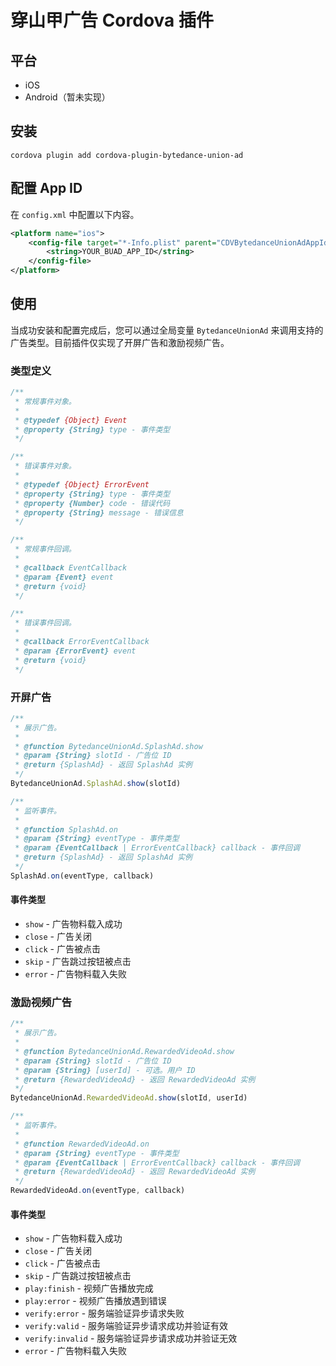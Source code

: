 # 穿山甲广告 Cordova 插件

## 平台

- iOS
- Android（暂未实现）

## 安装

```shell script
cordova plugin add cordova-plugin-bytedance-union-ad
```

## 配置 App ID

在 `config.xml` 中配置以下内容。

```xml
<platform name="ios">
    <config-file target="*-Info.plist" parent="CDVBytedanceUnionAdAppId">
        <string>YOUR_BUAD_APP_ID</string>
    </config-file>
</platform>
```

## 使用

当成功安装和配置完成后，您可以通过全局变量 `BytedanceUnionAd` 来调用支持的广告类型。目前插件仅实现了开屏广告和激励视频广告。

### 类型定义

```javascript
/**
 * 常规事件对象。
 *
 * @typedef {Object} Event
 * @property {String} type - 事件类型
 */

/**
 * 错误事件对象。
 *
 * @typedef {Object} ErrorEvent
 * @property {String} type - 事件类型
 * @property {Number} code - 错误代码
 * @property {String} message - 错误信息
 */

/**
 * 常规事件回调。
 *
 * @callback EventCallback
 * @param {Event} event
 * @return {void}
 */

/**
 * 错误事件回调。
 *
 * @callback ErrorEventCallback
 * @param {ErrorEvent} event
 * @return {void}
 */
```

### 开屏广告 

```javascript
/**
 * 展示广告。
 * 
 * @function BytedanceUnionAd.SplashAd.show
 * @param {String} slotId - 广告位 ID
 * @return {SplashAd} - 返回 SplashAd 实例
 */
BytedanceUnionAd.SplashAd.show(slotId)

/**
 * 监听事件。
 * 
 * @function SplashAd.on
 * @param {String} eventType - 事件类型
 * @param {EventCallback | ErrorEventCallback} callback - 事件回调
 * @return {SplashAd} - 返回 SplashAd 实例
 */
SplashAd.on(eventType, callback)

 ```
#### 事件类型

- `show` - 广告物料载入成功
- `close` - 广告关闭
- `click` - 广告被点击
- `skip` - 广告跳过按钮被点击
- `error` - 广告物料载入失败

### 激励视频广告 

```javascript
/**
 * 展示广告。
 * 
 * @function BytedanceUnionAd.RewardedVideoAd.show
 * @param {String} slotId - 广告位 ID
 * @param {String} [userId] - 可选。用户 ID
 * @return {RewardedVideoAd} - 返回 RewardedVideoAd 实例
 */
BytedanceUnionAd.RewardedVideoAd.show(slotId, userId)

/**
 * 监听事件。
 * 
 * @function RewardedVideoAd.on
 * @param {String} eventType - 事件类型
 * @param {EventCallback | ErrorEventCallback} callback - 事件回调
 * @return {RewardedVideoAd} - 返回 RewardedVideoAd 实例
 */
RewardedVideoAd.on(eventType, callback)

 ```
#### 事件类型

- `show` - 广告物料载入成功
- `close` - 广告关闭
- `click` - 广告被点击
- `skip` - 广告跳过按钮被点击
- `play:finish` - 视频广告播放完成
- `play:error` - 视频广告播放遇到错误
- `verify:error` - 服务端验证异步请求失败
- `verify:valid` - 服务端验证异步请求成功并验证有效
- `verify:invalid` - 服务端验证异步请求成功并验证无效
- `error` - 广告物料载入失败



